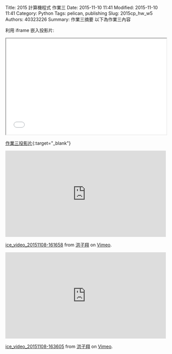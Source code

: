 Title: 2015 計算機程式 作業三
Date: 2015-11-10 11:41
Modified: 2015-11-10 11:41
Category: Python
Tags: pelican, publishing
Slug: 2015cp_hw_w5
Authors: 40323226
Summary: 作業三摘要
以下為作業三內容

利用 iframe 嵌入投影片:

<iframe src="simplest5.html" width="500" height="300"></iframe>

[作業三投影片](simplest5.html){:target="_blank"}

<iframe src="https://player.vimeo.com/video/145032821" width="500" height="269" frameborder="0" webkitallowfullscreen mozallowfullscreen allowfullscreen></iframe> <p><a href="https://vimeo.com/145032821">ice_video_20151108-161658</a> from <a href="https://vimeo.com/user45587609">洪子翔</a> on <a href="https://vimeo.com">Vimeo</a>.</p>

<iframe src="https://player.vimeo.com/video/145032823" width="500" height="269" frameborder="0" webkitallowfullscreen mozallowfullscreen allowfullscreen></iframe> <p><a href="https://vimeo.com/145032823">ice_video_20151108-163605</a> from <a href="https://vimeo.com/user45587609">洪子翔</a> on <a href="https://vimeo.com">Vimeo</a>.</p>